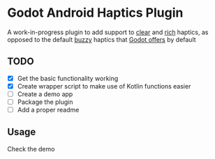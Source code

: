 # Godot Android Haptics Plugin
A work-in-progress plugin to add support to [clear](https://developer.android.com/develop/ui/views/haptics/haptics-principles#clear_haptics) and [rich](https://developer.android.com/develop/ui/views/haptics/haptics-principles#rich_haptics) haptics, as opposed to the default [buzzy](https://developer.android.com/develop/ui/views/haptics/haptics-principles#buzzy_haptics) haptics that [Godot offers](https://docs.godotengine.org/en/stable/classes/class_input.html#class-input-method-vibrate-handheld) by default

## TODO
- [x] Get the basic functionality working
- [x] Create wrapper script to make use of Kotlin functions easier
- [ ] Create a demo app
- [ ] Package the plugin
- [ ] Add a proper readme

## Usage
Check the demo
